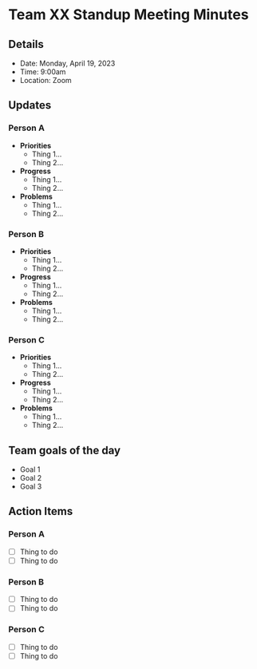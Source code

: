 # Team XX Standup Meeting Minutes

## Details
- Date: Monday, April 19, 2023
- Time: 9:00am
- Location: Zoom

## Updates

### Person A
- **Priorities**
  - Thing 1...
  - Thing 2...
- **Progress**
  - Thing 1...
  - Thing 2...
- **Problems**
  - Thing 1...
  - Thing 2...

### Person B
- **Priorities**
  - Thing 1...
  - Thing 2...
- **Progress**
  - Thing 1...
  - Thing 2...
- **Problems**
  - Thing 1...
  - Thing 2...

### Person C
- **Priorities**
  - Thing 1...
  - Thing 2...
- **Progress**
  - Thing 1...
  - Thing 2...
- **Problems**
  - Thing 1...
  - Thing 2...

## Team goals of the day
- Goal 1
- Goal 2
- Goal 3

## Action Items

### Person A
- [ ] Thing to do
- [ ] Thing to do

### Person B
- [ ] Thing to do
- [ ] Thing to do

### Person C
- [ ] Thing to do
- [ ] Thing to do